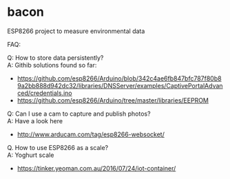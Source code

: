 # bacon
ESP8266 project to measure environmental data


FAQ:

Q: How to store data persistently?  
A: Githib solutions found so far:
* https://github.com/esp8266/Arduino/blob/342c4ae6fb847bfc787f80b89a2bb888d942dc32/libraries/DNSServer/examples/CaptivePortalAdvanced/credentials.ino
* https://github.com/esp8266/Arduino/tree/master/libraries/EEPROM

Q: Can I use a cam to capture and publish photos?  
A: Have a look here
* http://www.arducam.com/tag/esp8266-websocket/

Q. How to use ESP8266 as a scale?  
A: Yoghurt scale  
* https://tinker.yeoman.com.au/2016/07/24/iot-container/



